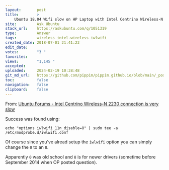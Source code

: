 ```yaml
---
layout:       post
title:        >
    Ubuntu 18.04 Wifi slow on HP Laptop with Intel Centrino Wireless-N 2230 & Realtek RTL8111/8168/8411 PCI
site:         Ask Ubuntu
stack_url:    https://askubuntu.com/q/1051319
type:         Answer
tags:         wireless intel-wireless iwlwifi
created_date: 2018-07-01 21:41:23
edit_date:    
votes:        "3 "
favorites:    
views:        "1,145 "
accepted:     
uploaded:     2024-02-19 10:38:48
git_md_url:   https://github.com/pippim/pippim.github.io/blob/main/_posts/2018/2018-07-01-Ubuntu-18.04-Wifi-slow-on-HP-Laptop-with-Intel-Centrino-Wireless-N-2230-_-Realtek-RTL8111_8168_8411-PCI.md
toc:          false
navigation:   false
clipboard:    false
---
```


From: [Ubuntu Forums - Intel Centrino Wireless-N 2230 connection is very slow][1]

Success was found using:

``` 
echo "options iwlwifi 11n_disable=8" | sudo tee -a /etc/modprobe.d/iwlwifi.conf
```

Of course since you've alread setup the `iwlwifi` option you can simply change the `0` to an `8`.

Apparently `0` was old school and `8` is for newer drivers (sometime before September 2014 when OP posted question).

  [1]: https://ubuntuforums.org/showthread.php?t=2246457
